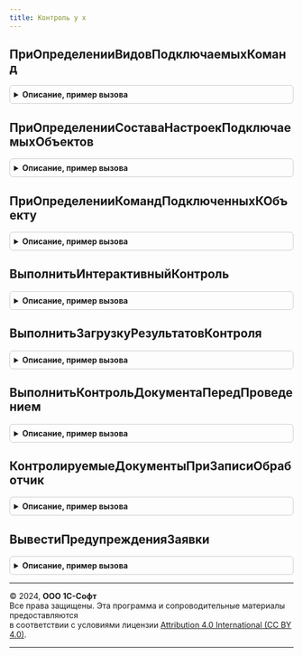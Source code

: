 ```yaml
---
title: Контроль у х
---
```



## ПриОпределенииВидовПодключаемыхКоманд
<details style="margin: 1em 0; padding: 0.5em; border: 1px solid #ccc; border-radius: 6px;">

<summary style="font-weight: bold; cursor: pointer;">Описание, пример вызова</summary>

```bsl

// см. ПодключаемыеКомандыПереопределяемый.ПриОпределенииВидовПодключаемыхКоманд
Процедура ПриОпределенииВидовПодключаемыхКоманд(ВидыПодключаемыхКоманд) Экспорт
```

Пример вызова
```bsl
КонтрольУХ.ПриОпределенииВидовПодключаемыхКоманд(ВидыПодключаемыхКоманд) 
```
</details>

## ПриОпределенииСоставаНастроекПодключаемыхОбъектов
<details style="margin: 1em 0; padding: 0.5em; border: 1px solid #ccc; border-radius: 6px;">

<summary style="font-weight: bold; cursor: pointer;">Описание, пример вызова</summary>

```bsl

// см. ПодключаемыеКомандыПереопределяемый.ПриОпределенииСоставаНастроекПодключаемыхОбъектов
Процедура ПриОпределенииСоставаНастроекПодключаемыхОбъектов(НастройкиПрограммногоИнтерфейса) Экспорт
```

Пример вызова
```bsl
КонтрольУХ.ПриОпределенииСоставаНастроекПодключаемыхОбъектов(НастройкиПрограммногоИнтерфейса) 
```
</details>

## ПриОпределенииКомандПодключенныхКОбъекту
<details style="margin: 1em 0; padding: 0.5em; border: 1px solid #ccc; border-radius: 6px;">

<summary style="font-weight: bold; cursor: pointer;">Описание, пример вызова</summary>

```bsl

// см. ПодключаемыеКомандыПереопределяемый.ПриОпределенииКомандПодключенныхКОбъекту
Процедура ПриОпределенииКомандПодключенныхКОбъекту(НастройкиФормы, Источники, ПодключенныеОтчетыИОбработки, Команды) Экспорт
```

Пример вызова
```bsl
КонтрольУХ.ПриОпределенииКомандПодключенныхКОбъекту(НастройкиФормы, Источники, ПодключенныеОтчетыИОбработки, Команды) 
```
</details>

## ВыполнитьИнтерактивныйКонтроль
<details style="margin: 1em 0; padding: 0.5em; border: 1px solid #ccc; border-radius: 6px;">

<summary style="font-weight: bold; cursor: pointer;">Описание, пример вызова</summary>

```bsl

//
Функция ВыполнитьИнтерактивныйКонтроль(Форма) Экспорт
```

Пример вызова
```bsl
Результат = КонтрольУХ.ВыполнитьИнтерактивныйКонтроль(Форма) 
```
</details>

## ВыполнитьЗагрузкуРезультатовКонтроля
<details style="margin: 1em 0; padding: 0.5em; border: 1px solid #ccc; border-radius: 6px;">

<summary style="font-weight: bold; cursor: pointer;">Описание, пример вызова</summary>

```bsl

//
Процедура ВыполнитьЗагрузкуРезультатовКонтроля(Форма) Экспорт
```

Пример вызова
```bsl
КонтрольУХ.ВыполнитьЗагрузкуРезультатовКонтроля(Форма) 
```
</details>

## ВыполнитьКонтрольДокументаПередПроведением
<details style="margin: 1em 0; padding: 0.5em; border: 1px solid #ccc; border-radius: 6px;">

<summary style="font-weight: bold; cursor: pointer;">Описание, пример вызова</summary>

```bsl

// Обработчик подписки ПередЗаписью контролируемых документов в котором выполняются действия по проверке документа
Процедура ВыполнитьКонтрольДокументаПередПроведением(Источник, Отказ, РежимЗаписи, РежимПроведения) Экспорт
```

Пример вызова
```bsl
КонтрольУХ.ВыполнитьКонтрольДокументаПередПроведением(Источник, Отказ, РежимЗаписи, РежимПроведения) 
```
</details>

## КонтролируемыеДокументыПриЗаписиОбработчик
<details style="margin: 1em 0; padding: 0.5em; border: 1px solid #ccc; border-radius: 6px;">

<summary style="font-weight: bold; cursor: pointer;">Описание, пример вызова</summary>

```bsl

Процедура КонтролируемыеДокументыПриЗаписиОбработчик(Источник) Экспорт
```

Пример вызова
```bsl
КонтрольУХ.КонтролируемыеДокументыПриЗаписиОбработчик(Источник) 
```
</details>

## ВывестиПредупрежденияЗаявки
<details style="margin: 1em 0; padding: 0.5em; border: 1px solid #ccc; border-radius: 6px;">

<summary style="font-weight: bold; cursor: pointer;">Описание, пример вызова</summary>

```bsl

// Выводит предупреждения заявки
Процедура ВывестиПредупрежденияЗаявки(Форма) Экспорт
```

Пример вызова
```bsl
КонтрольУХ.ВывестиПредупрежденияЗаявки(Форма) 
```
</details>

---

© 2024, **ООО 1С-Софт**  
Все права защищены. Эта программа и сопроводительные материалы предоставляются  
в соответствии с условиями лицензии [Attribution 4.0 International (CC BY 4.0)](https://creativecommons.org/licenses/by/4.0/legalcode).

---
